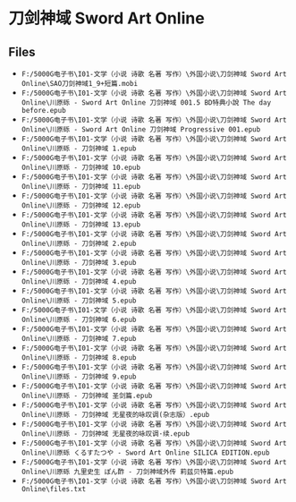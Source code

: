 # 刀剑神域 Sword Art Online

## Files

- `F:/5000G电子书\I01-文学（小说 诗歌 名著 写作）\外国小说\刀剑神域 Sword Art Online\SAO刀剑神域1_9+短篇.mobi`
- `F:/5000G电子书\I01-文学（小说 诗歌 名著 写作）\外国小说\刀剑神域 Sword Art Online\川原砾 - Sword Art Online 刀剑神域 001.5 BD特典小說 The day before.epub`
- `F:/5000G电子书\I01-文学（小说 诗歌 名著 写作）\外国小说\刀剑神域 Sword Art Online\川原砾 - Sword Art Online 刀剑神域 Progressive 001.epub`
- `F:/5000G电子书\I01-文学（小说 诗歌 名著 写作）\外国小说\刀剑神域 Sword Art Online\川原砾 - 刀剑神域 1.epub`
- `F:/5000G电子书\I01-文学（小说 诗歌 名著 写作）\外国小说\刀剑神域 Sword Art Online\川原砾 - 刀剑神域 10.epub`
- `F:/5000G电子书\I01-文学（小说 诗歌 名著 写作）\外国小说\刀剑神域 Sword Art Online\川原砾 - 刀剑神域 11.epub`
- `F:/5000G电子书\I01-文学（小说 诗歌 名著 写作）\外国小说\刀剑神域 Sword Art Online\川原砾 - 刀剑神域 12.epub`
- `F:/5000G电子书\I01-文学（小说 诗歌 名著 写作）\外国小说\刀剑神域 Sword Art Online\川原砾 - 刀剑神域 13.epub`
- `F:/5000G电子书\I01-文学（小说 诗歌 名著 写作）\外国小说\刀剑神域 Sword Art Online\川原砾 - 刀剑神域 2.epub`
- `F:/5000G电子书\I01-文学（小说 诗歌 名著 写作）\外国小说\刀剑神域 Sword Art Online\川原砾 - 刀剑神域 3.epub`
- `F:/5000G电子书\I01-文学（小说 诗歌 名著 写作）\外国小说\刀剑神域 Sword Art Online\川原砾 - 刀剑神域 4.epub`
- `F:/5000G电子书\I01-文学（小说 诗歌 名著 写作）\外国小说\刀剑神域 Sword Art Online\川原砾 - 刀剑神域 5.epub`
- `F:/5000G电子书\I01-文学（小说 诗歌 名著 写作）\外国小说\刀剑神域 Sword Art Online\川原砾 - 刀剑神域 6.epub`
- `F:/5000G电子书\I01-文学（小说 诗歌 名著 写作）\外国小说\刀剑神域 Sword Art Online\川原砾 - 刀剑神域 7.epub`
- `F:/5000G电子书\I01-文学（小说 诗歌 名著 写作）\外国小说\刀剑神域 Sword Art Online\川原砾 - 刀剑神域 8.epub`
- `F:/5000G电子书\I01-文学（小说 诗歌 名著 写作）\外国小说\刀剑神域 Sword Art Online\川原砾 - 刀剑神域 9.epub`
- `F:/5000G电子书\I01-文学（小说 诗歌 名著 写作）\外国小说\刀剑神域 Sword Art Online\川原砾 - 刀剑神域 圣剑篇.epub`
- `F:/5000G电子书\I01-文学（小说 诗歌 名著 写作）\外国小说\刀剑神域 Sword Art Online\川原砾 - 刀剑神域 无星夜的咏叹调(杂志版）.epub`
- `F:/5000G电子书\I01-文学（小说 诗歌 名著 写作）\外国小说\刀剑神域 Sword Art Online\川原砾 - 刀剑神域 无星夜的咏叹调·续.epub`
- `F:/5000G电子书\I01-文学（小说 诗歌 名著 写作）\外国小说\刀剑神域 Sword Art Online\川原砾 くるすたつや - Sword Art Online SILICA EDITION.epub`
- `F:/5000G电子书\I01-文学（小说 诗歌 名著 写作）\外国小说\刀剑神域 Sword Art Online\川原砾 九里史生 ぽん酢 - 刀剑神域外传 莉兹贝特篇.epub`
- `F:/5000G电子书\I01-文学（小说 诗歌 名著 写作）\外国小说\刀剑神域 Sword Art Online\files.txt`
